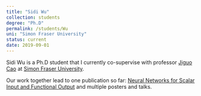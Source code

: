 ```yaml
---
title: "Sidi Wu"
collection: students
degree: "Ph.D"
permalink: /students/Wu
uni: "Simon Fraser University"
status: current
date: 2019-09-01
---
```


Sidi Wu is a Ph.D student that I currently co-supervise with professor [Jiguo Cao](https://www.sfu.ca/science/stat/cao/index.html) at [Simon Fraser University](https://www.sfu.ca/stat-actsci.html).

Our work together lead to one publication so far: [Neural Networks for Scalar Input and Functional Output](https://cedricbeaulac.github.io/publication/preprint5) and multiple posters and talks. 



